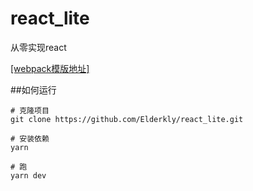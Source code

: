 # react_lite
从零实现react

[[webpack模版地址]](https://github.com/cvgellhorn/webpack-boilerplate)

##如何运行
```
# 克隆项目
git clone https://github.com/Elderkly/react_lite.git

# 安装依赖
yarn

# 跑
yarn dev
```

